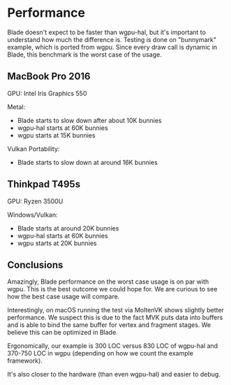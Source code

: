 # Performance

Blade doesn't expect to be faster than wgpu-hal, but it's important to understand how much the difference is. Testing is done on "bunnymark" example, which is ported from wgpu. Since every draw call is dynamic in Blade, this benchmark is the worst case of the usage.

## MacBook Pro 2016

GPU: Intel Iris Graphics 550

Metal:
  - Blade starts to slow down after about 10K bunnies
  - wgpu-hal starts at 60K bunnies
  - wgpu starts at 15K bunnies

Vulkan Portability:
  - Blade starts to slow down at around 16K bunnies

## Thinkpad T495s

GPU: Ryzen 3500U

Windows/Vulkan:
  - Blade starts at around 20K bunnies
  - wgpu-hal starts at 60K bunnies
  - wgpu starts at 20K bunnies

## Conclusions

Amazingly, Blade performance on the worst case usage is on par with wgpu. This is the best outcome we could hope for. We are curious to see how the best case usage will compare.

Interestingly, on macOS running the test via MoltenVK shows slightly better performance. We suspect this is due to the fact MVK puts data into buffers and is able to bind the same buffer for vertex and fragment stages. We believe this can be optimized in Blade.

Ergonomically, our example is 300 LOC versus 830 LOC of wgpu-hal and 370-750 LOC in wgpu (depending on how we count the example framework).

It's also closer to the hardware (than even wgpu-hal) and easier to debug.